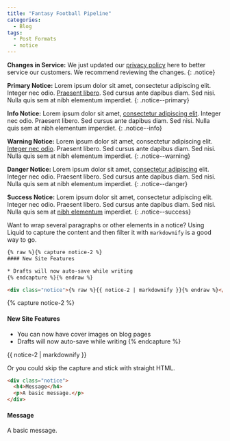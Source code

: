 ```yaml
---
title: "Fantasy Football Pipeline"
categories:
  - Blog
tags:
  - Post Formats
  - notice
---
```




**Changes in Service:** We just updated our [privacy policy](#) here to better service our customers. We recommend reviewing the changes.
{: .notice}

**Primary Notice:** Lorem ipsum dolor sit amet, consectetur adipiscing elit. Integer nec odio. [Praesent libero](#). Sed cursus ante dapibus diam. Sed nisi. Nulla quis sem at nibh elementum imperdiet.
{: .notice--primary}

**Info Notice:** Lorem ipsum dolor sit amet, [consectetur adipiscing elit](#). Integer nec odio. Praesent libero. Sed cursus ante dapibus diam. Sed nisi. Nulla quis sem at nibh elementum imperdiet.
{: .notice--info}

**Warning Notice:** Lorem ipsum dolor sit amet, consectetur adipiscing elit. [Integer nec odio](#). Praesent libero. Sed cursus ante dapibus diam. Sed nisi. Nulla quis sem at nibh elementum imperdiet.
{: .notice--warning}

**Danger Notice:** Lorem ipsum dolor sit amet, [consectetur adipiscing](#) elit. Integer nec odio. Praesent libero. Sed cursus ante dapibus diam. Sed nisi. Nulla quis sem at nibh elementum imperdiet.
{: .notice--danger}

**Success Notice:** Lorem ipsum dolor sit amet, consectetur adipiscing elit. Integer nec odio. Praesent libero. Sed cursus ante dapibus diam. Sed nisi. Nulla quis sem at [nibh elementum](#) imperdiet.
{: .notice--success}

Want to wrap several paragraphs or other elements in a notice? Using Liquid to capture the content and then filter it with `markdownify` is a good way to go.

```html
{% raw %}{% capture notice-2 %}
#### New Site Features

* Drafts will now auto-save while writing
{% endcapture %}{% endraw %}

<div class="notice">{% raw %}{{ notice-2 | markdownify }}{% endraw %}</div>
```

{% capture notice-2 %}
#### New Site Features

* You can now have cover images on blog pages
* Drafts will now auto-save while writing
{% endcapture %}

<div class="notice">
  {{ notice-2 | markdownify }}
</div>

Or you could skip the capture and stick with straight HTML.

```html
<div class="notice">
  <h4>Message</h4>
  <p>A basic message.</p>
</div>
```

<div class="notice">
  <h4>Message</h4>
  <p>A basic message.</p>
</div>
